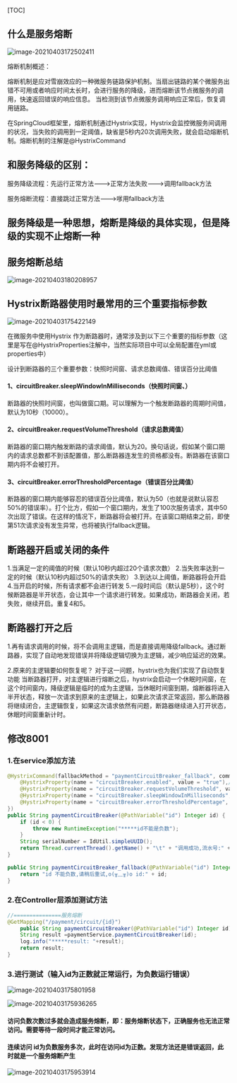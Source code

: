 [TOC]

## 什么是服务熔断

![image-20210403172502411](C:\Users\Administrator.MACHENI-KA32LTP\AppData\Roaming\Typora\typora-user-images\image-20210403172502411.png)

熔断机制概述：

熔断机制是应对雪崩效应的一种微服务链路保护机制。当扇出链路的某个微服务出错不可用或者响应时间太长时，会进行服务的降级，进而熔断该节点微服务的调用，快速返回错误的响应信息。
当检测到该节点微服务调用响应正常后，恢复调用链路。

在SpringCloud框架里，熔断机制通过Hystrix实现，Hystrix会监控微服务间调用的状况，当失败的调用到一定阈值，缺省是5秒内20次调用失败，就会启动熔断机制。熔断机制的注解是@HystrixCommand

## 和服务降级的区别：

服务降级流程：先运行正常方法--->正常方法失败--->调用fallback方法

服务熔断流程：直接跳过正常方法--->嗲用fallback方法

## 服务降级是一种思想，熔断是降级的具体实现，但是降级的实现不止熔断一种



## 服务熔断总结

![image-20210403180208957](https://cdn.jsdelivr.net/gh/kongbaizz/myimages/images3/20210423134844.png)





## Hystrix断路器使用时最常用的三个重要指标参数

![image-20210403175422149](https://cdn.jsdelivr.net/gh/kongbaizz/myimages/images3/20210423134849.png)

在微服务中使用Hystrix 作为断路器时，通常涉及到以下三个重要的指标参数（这里是写在@HystrixProperties注解中，当然实际项目中可以全局配置在yml或properties中）

设计到断路器的三个重要参数：快照时间窗、请求总数阈值、错误百分比阈值

#### 1、circuitBreaker.sleepWindowInMilliseconds（快照时间窗、）

断路器的快照时间窗，也叫做窗口期。可以理解为一个触发断路器的周期时间值，默认为10秒（10000）。

#### 2、circuitBreaker.requestVolumeThreshold（请求总数阈值）

断路器的窗口期内触发断路的请求阈值，默认为20。换句话说，假如某个窗口期内的请求总数都不到该配置值，那么断路器连发生的资格都没有。断路器在该窗口期内将不会被打开。

#### 3、circuitBreaker.errorThresholdPercentage（错误百分比阈值）

断路器的窗口期内能够容忍的错误百分比阈值，默认为50（也就是说默认容忍50%的错误率）。打个比方，假如一个窗口期内，发生了100次服务请求，其中50次出现了错误。在这样的情况下，断路器将会被打开。在该窗口期结束之前，即使第51次请求没有发生异常，也将被执行fallback逻辑。



## 断路器开启或关闭的条件

1.当满足一定的阈值的时候（默认10秒内超过20个请求次数）
2.当失败率达到一定的时候（默认10秒内超过50%的请求失败）
3.到达以上阈值，断路器将会开启
4.当开启的时候，所有请求都不会进行转发
5.一段时间后（默认是5秒），这个时候断路器是半开状态，会让其中一个请求进行转发。如果成功，断路器会关闭，若失败，继续开启。重复4和5。

## 断路器打开之后

1.再有请求调用的时候，将不会调用主逻辑，而是直接调用降级fallback。通过断路器，实现了自动地发现错误并将降级逻辑切换为主逻辑，减少响应延迟的效果。

2.原来的主逻辑要如何恢复呢？
对于这一问题，hystrix也为我们实现了自动恢复功能
当断路器打开，对主逻辑进行熔断之后，hystrix会启动一个休眠时间窗，在这个时间窗内，降级逻辑是临时的成为主逻辑，当休眠时间窗到期，熔断器将进入半开状态，释放一次请求到原来的主逻辑上，如果此次请求正常返回，那么断路器将继续闭合，主逻辑恢复，如果这次请求依然有问题，断路器继续进入打开状态，休眠时间窗重新计时。



## 修改8001

### 1.在service添加方法

```java
@HystrixCommand(fallbackMethod = "paymentCircuitBreaker_fallback", commandProperties = {
    @HystrixProperty(name = "circuitBreaker.enabled", value = "true"),// 是否开启断路器
    @HystrixProperty(name = "circuitBreaker.requestVolumeThreshold", value = "10"),// 请求次数
    @HystrixProperty(name = "circuitBreaker.sleepWindowInMilliseconds", value = "10000"),// 时间窗口期/时间范文
    @HystrixProperty(name = "circuitBreaker.errorThresholdPercentage", value = "60")// 失败率达到多少后跳闸
})
public String paymentCircuitBreaker(@PathVariable("id") Integer id) {
    if (id < 0) {
        throw new RuntimeException("*****id不能是负数");
    }
    String serialNumber = IdUtil.simpleUUID();
    return Thread.currentThread().getName() + "\t" + "调用成功,流水号:" + serialNumber;
}

public String paymentCircuitBreaker_fallback(@PathVariable("id") Integer id) {
    return "id 不能负数,请稍后重试,o(╥﹏╥)o id:" + id;
}
```

### 2.在Controller层添加测试方法

```java
//===============服务熔断
@GetMapping("/payment/circuit/{id}")
    public String paymentCircuitBreaker(@PathVariable("id") Integer id){
    String result =paymentService.paymentCircuitBreaker(id);
    log.info("*****result: "+result);
    return result;
}
```

### 3.进行测试（输入id为正数就正常运行，为负数运行错误）

![image-20210403175801958](https://cdn.jsdelivr.net/gh/kongbaizz/myimages/images3/20210423134857.png)

![image-20210403175936265](https://cdn.jsdelivr.net/gh/kongbaizz/myimages/images3/20210423134901.png)

#### 访问负数次数过多就会造成服务熔断，即：服务熔断状态下，正确服务也无法正常访问。需要等待一段时间才能正常访问。

#### 连续访问 id为负数服务多次，此时在访问id为正数。发现方法还是错误返回，此时就是一个服务熔断产生

![image-20210403175953914](https://cdn.jsdelivr.net/gh/kongbaizz/myimages/images3/20210423134905.png)